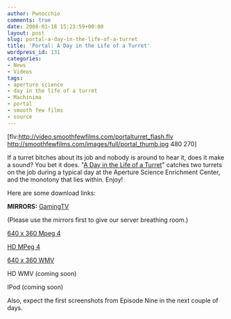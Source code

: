 ```yaml
---
author: Pwnocchio
comments: true
date: 2008-01-18 15:23:59+00:00
layout: post
slug: portal-a-day-in-the-life-of-a-turret
title: 'Portal: A Day in the Life of a Turret'
wordpress_id: 131
categories:
- News
- Videos
tags:
- aperture science
- day in the life of a turret
- Machinima
- portal
- smooth few films
- source
---
```


[flv:http://video.smoothfewfilms.com/portalturret_flash.flv http://smoothfewfilms.com/images/full/portal_thumb.jpg 480 270]

If a turret bitches about its job and nobody is around to hear it, does it make a sound?  You bet it does.  "[A Day in the Life of a Turret](http://www.smoothfewfilms.com/2008/01/18/portal-a-day-in-the-life-of-a-turret-2/)" catches two turrets on the job during a typical day at the Aperture Science Enrichment Center, and the monotony that lies within.  Enjoy!

Here are some download links:

**MIRRORS:** [GamingTV](http://gamingtv.us/home/index.php?option=com_content&task=view&id=601&Itemid=1)

(Please use the mirrors first to give our server breathing room.)

[640 x 360 Mpeg 4](http://video.smoothfewfilms.com/portalturret_640.mp4)

[HD MPeg 4](http://video.smoothfewfilms.com/portalturret_1280.mp4)

[640 x 360 WMV](http://video.smoothfewfilms.com/portalturret_640.wmv)

HD WMV (coming soon)

IPod (coming soon)

Also, expect the first screenshots from Episode Nine in the next couple of days.
